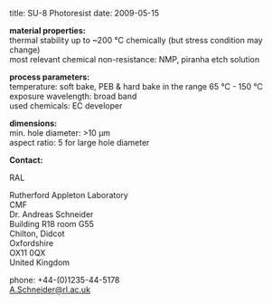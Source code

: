title: SU-8 Photoresist
date: 2009-05-15 

__material properties:__  	
thermal stability up to	~200 °C chemically (but stress condition may change)  
most relevant chemical non-resistance:	NMP, piranha etch solution  

	
__process parameters:__  	
temperature:	soft bake, PEB & hard bake in the range 65 °C - 150 °C  
exposure wavelength:	broad band  
used chemicals:	EC developer
	
__dimensions:__  	
min. hole diameter:	>10 µm  
aspect ratio:	5 for large hole diameter
<!--break-->
__Contact:__

RAL

Rutherford Appleton Laboratory  
CMF  
Dr. Andreas Schneider  
Building R18 room G55   
Chilton, Didcot  
Oxfordshire   
OX11 0QX   
United Kingdom

phone: +44-(0)1235-44-5178  
A.Schneider@rl.ac.uk